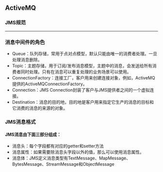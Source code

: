 ## **ActiveMQ**

### JMS规范
  ---   
### 消息中间件的角色 <br/>
- Queue：队列存储，常用于点对点模型，默认只能由唯一的消费者处理。一旦处理消息删除。
- Topic：主题存储，用于订阅/发布消息模型，主题中的消息，会发送给所有消费者同时处理。只有在消息可以重复处理的业务场景可以使用。
- ConnectionFactory：连接工厂，客户用来创建连接对象，例如，ActiveMQ提供的ActiveMQConnectionFactory。
- Connection：JMS Connection封装了客户与JMS提供者之间的一个虚拟连接。
- Destination：消息的目的地，目的地是客户用来指定它生产的消息的目标和它消费的消息的来源的对象。

### JMS消息格式
#### JMS消息由下面三部分组成：
- 消息头：每个字段都有对应的getter和setter方法
- 消息属性：如果需要除消息头字段以外的值，那么可以使用消息属性。
- 消息体：JMS定义消息类型有TextMessage、MapMessage、BytesMessage、StreamMessage和ObjectMessage

    
   